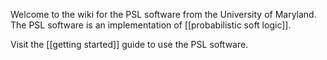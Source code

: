 Welcome to the wiki for the PSL software from the University of Maryland. The PSL software is an implementation of [[probabilistic soft logic]].

Visit the [[getting started]] guide to use the PSL software.